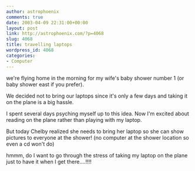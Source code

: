 ```yaml
---
author: astrophoenix
comments: true
date: 2003-04-09 22:31:00+00:00
layout: post
link: http://astrophoenix.com/?p=4068
slug: 4068
title: travelling laptops
wordpress_id: 4068
categories:
- Computer
---
```


we're flying home in the morning for my wife's baby shower number 1 (or baby shower east if you prefer).  
  
We decided not to bring our laptops since it's only a few days and taking it on the plane is a big hassle.  
  
I spent several days psyching myself up to this idea. Now I'm excited about reading on the plane rather than playing with my laptop.  
  
But today Chelby realized she needs to bring her laptop so she can show pictures to everyone at the shower! (no computer at the shower location so even a cd won't do)  
  
hmmm, do I want to go through the stress of taking my laptop on the plane just to have it when I get there....!!!!
